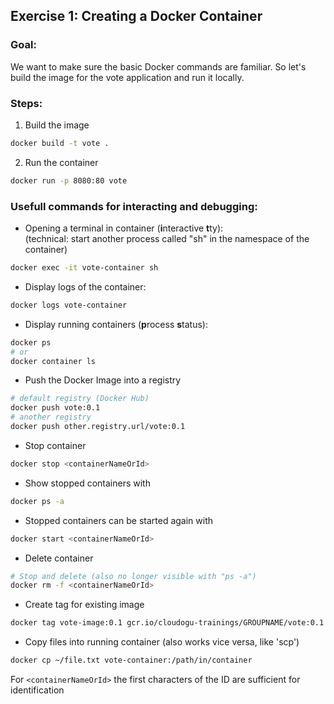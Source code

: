 ## Exercise 1: Creating a Docker Container

### Goal:

We want to make sure the basic Docker commands are familiar. So let's build the image for the vote application and run it locally.

### Steps:
1. Build the image
```bash
docker build -t vote .
```

2. Run the container
```bash
docker run -p 8080:80 vote
```
### Usefull commands for interacting and debugging:

* Opening a terminal in container (**i**nteractive **t**ty):  
  (technical: start another process called "sh" in the namespace of the container)

```bash
docker exec -it vote-container sh
``` 
* Display logs of the container:

```bash
docker logs vote-container
```
* Display running containers (**p**rocess **s**tatus):

```bash
docker ps
# or 
docker container ls
```
* Push the Docker Image into a registry 

```bash
# default registry (Docker Hub)
docker push vote:0.1
# another registry
docker push other.registry.url/vote:0.1
```

* Stop container
```bash
docker stop <containerNameOrId>
``` 
* Show stopped containers with
```bash
docker ps -a
``` 
* Stopped containers can be started again with
```bash
docker start <containerNameOrId>
``` 
* Delete container
```bash
# Stop and delete (also no longer visible with "ps -a") 
docker rm -f <containerNameOrId>
``` 

* Create tag for existing image
```bash
docker tag vote-image:0.1 gcr.io/cloudogu-trainings/GROUPNAME/vote:0.1
```
* Copy files into running container (also works vice versa, like 'scp')
```bash
docker cp ~/file.txt vote-container:/path/in/container
```

<i class='fas fa-thumbtack'></i> For `<containerNameOrId>` the first characters of the ID are sufficient for identification